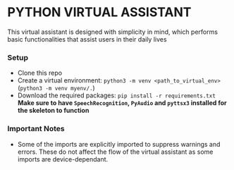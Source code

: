 # PYTHON VIRTUAL ASSISTANT

This virtual assistant is designed with simplicity in mind, which performs basic functionalities that assist users in their daily lives

### Setup
- Clone this repo
- Create a virtual environment: `python3 -m venv <path_to_virtual_env>` (`python3 -m venv myenv/.`)
- Download the required packages: `pip install -r requirements.txt` <br/>
__Make sure to have `SpeechRecognition`, `PyAudio` and `pyttsx3` installed for the skeleton to function__

### Important Notes
- Some of the imports are explicitly imported to suppress warnings and errors. These do not affect the flow of the virtual assistant as some imports are device-dependant.